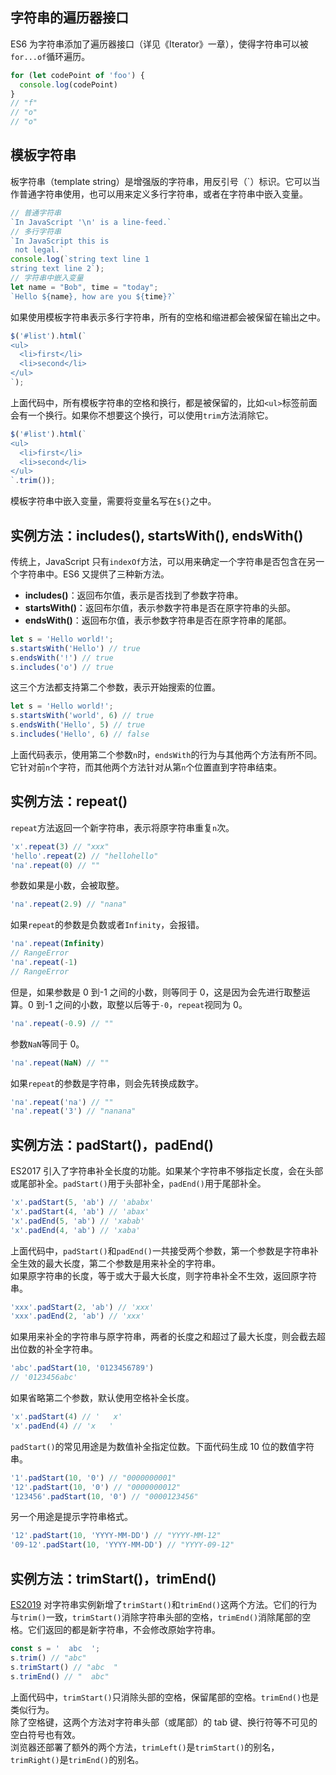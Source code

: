 <a name="1a8b1ce9"></a>
## 字符串的遍历器接口 
ES6 为字符串添加了遍历器接口（详见《Iterator》一章），使得字符串可以被`for...of`循环遍历。
```javascript
for (let codePoint of 'foo') {
  console.log(codePoint)
}
// "f"
// "o"
// "o"
```

<a name="c0a93715"></a>
## 模板字符串
板字符串（template string）是增强版的字符串，用反引号（`）标识。它可以当作普通字符串使用，也可以用来定义多行字符串，或者在字符串中嵌入变量。
```javascript
// 普通字符串
`In JavaScript '\n' is a line-feed.`
// 多行字符串
`In JavaScript this is
 not legal.`
console.log(`string text line 1
string text line 2`);
// 字符串中嵌入变量
let name = "Bob", time = "today";
`Hello ${name}, how are you ${time}?`
```
如果使用模板字符串表示多行字符串，所有的空格和缩进都会被保留在输出之中。
```javascript
$('#list').html(`
<ul>
  <li>first</li>
  <li>second</li>
</ul>
`);
```
上面代码中，所有模板字符串的空格和换行，都是被保留的，比如`<ul>`标签前面会有一个换行。如果你不想要这个换行，可以使用`trim`方法消除它。
```javascript
$('#list').html(`
<ul>
  <li>first</li>
  <li>second</li>
</ul>
`.trim());
```
模板字符串中嵌入变量，需要将变量名写在`${}`之中。

<a name="d8db86cd"></a>
## 实例方法：includes(), startsWith(), endsWith()
传统上，JavaScript 只有`indexOf`方法，可以用来确定一个字符串是否包含在另一个字符串中。ES6 又提供了三种新方法。

- **includes()**：返回布尔值，表示是否找到了参数字符串。
- **startsWith()**：返回布尔值，表示参数字符串是否在原字符串的头部。
- **endsWith()**：返回布尔值，表示参数字符串是否在原字符串的尾部。
```javascript
let s = 'Hello world!';
s.startsWith('Hello') // true
s.endsWith('!') // true
s.includes('o') // true
```
这三个方法都支持第二个参数，表示开始搜索的位置。
```javascript
let s = 'Hello world!';
s.startsWith('world', 6) // true
s.endsWith('Hello', 5) // true
s.includes('Hello', 6) // false
```
上面代码表示，使用第二个参数`n`时，`endsWith`的行为与其他两个方法有所不同。它针对前`n`个字符，而其他两个方法针对从第`n`个位置直到字符串结束。

<a name="5389ae99"></a>
## 实例方法：repeat() 
`repeat`方法返回一个新字符串，表示将原字符串重复`n`次。
```javascript
'x'.repeat(3) // "xxx"
'hello'.repeat(2) // "hellohello"
'na'.repeat(0) // ""
```
参数如果是小数，会被取整。
```javascript
'na'.repeat(2.9) // "nana"
```
如果`repeat`的参数是负数或者`Infinity`，会报错。
```javascript
'na'.repeat(Infinity)
// RangeError
'na'.repeat(-1)
// RangeError
```
但是，如果参数是 0 到-1 之间的小数，则等同于 0，这是因为会先进行取整运算。0 到-1 之间的小数，取整以后等于`-0`，`repeat`视同为 0。
```javascript
'na'.repeat(-0.9) // ""
```
参数`NaN`等同于 0。
```javascript
'na'.repeat(NaN) // ""
```
如果`repeat`的参数是字符串，则会先转换成数字。
```javascript
'na'.repeat('na') // ""
'na'.repeat('3') // "nanana"
```

<a name="8f623b68"></a>
## 实例方法：padStart()，padEnd()
ES2017 引入了字符串补全长度的功能。如果某个字符串不够指定长度，会在头部或尾部补全。`padStart()`用于头部补全，`padEnd()`用于尾部补全。
```javascript
'x'.padStart(5, 'ab') // 'ababx'
'x'.padStart(4, 'ab') // 'abax'
'x'.padEnd(5, 'ab') // 'xabab'
'x'.padEnd(4, 'ab') // 'xaba'
```
上面代码中，`padStart()`和`padEnd()`一共接受两个参数，第一个参数是字符串补全生效的最大长度，第二个参数是用来补全的字符串。<br />如果原字符串的长度，等于或大于最大长度，则字符串补全不生效，返回原字符串。
```javascript
'xxx'.padStart(2, 'ab') // 'xxx'
'xxx'.padEnd(2, 'ab') // 'xxx'
```
如果用来补全的字符串与原字符串，两者的长度之和超过了最大长度，则会截去超出位数的补全字符串。
```javascript
'abc'.padStart(10, '0123456789')
// '0123456abc'
```
如果省略第二个参数，默认使用空格补全长度。
```javascript
'x'.padStart(4) // '   x'
'x'.padEnd(4) // 'x   '
```
`padStart()`的常见用途是为数值补全指定位数。下面代码生成 10 位的数值字符串。
```javascript
'1'.padStart(10, '0') // "0000000001"
'12'.padStart(10, '0') // "0000000012"
'123456'.padStart(10, '0') // "0000123456"
```
另一个用途是提示字符串格式。
```javascript
'12'.padStart(10, 'YYYY-MM-DD') // "YYYY-MM-12"
'09-12'.padStart(10, 'YYYY-MM-DD') // "YYYY-09-12"
```

<a name="042d3625"></a>
## 实例方法：trimStart()，trimEnd()
[ES2019](https://github.com/tc39/proposal-string-left-right-trim) 对字符串实例新增了`trimStart()`和`trimEnd()`这两个方法。它们的行为与`trim()`一致，`trimStart()`消除字符串头部的空格，`trimEnd()`消除尾部的空格。它们返回的都是新字符串，不会修改原始字符串。
```javascript
const s = '  abc  ';
s.trim() // "abc"
s.trimStart() // "abc  "
s.trimEnd() // "  abc"
```
上面代码中，`trimStart()`只消除头部的空格，保留尾部的空格。`trimEnd()`也是类似行为。<br />除了空格键，这两个方法对字符串头部（或尾部）的 tab 键、换行符等不可见的空白符号也有效。<br />浏览器还部署了额外的两个方法，`trimLeft()`是`trimStart()`的别名，`trimRight()`是`trimEnd()`的别名。

